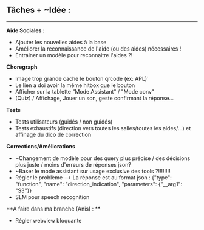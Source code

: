 ## Tâches + ~Idée :

----

**Aide Sociales :**
- Ajouter les nouvelles aides à la base
- Améliorer la reconnaissance de l'aide (ou des aides) nécessaires !
- Entrainer un modèle pour reconnaitre l'aides ?!

**Choregraph**
- Image trop grande cache le bouton qrcode (ex: APL)'
- Le lien a doi avoir la même hitbox que le bouton
- Afficher sur la tablette "Mode Assistant" / "Mode conv"
- (Quiz) / Affichage, Jouer un son, geste confirmant la réponse...

**Tests**
- Tests utilisateurs (guidés / non guidés)
- Tests exhaustifs (direction vers toutes les salles/toutes les aides/...) et affinage du dico de correction

**Corrections/Améliorations**
- ~Changement de modèle pour des query plus précise / des décisions plus juste / moins d'erreurs de réponses json?
- ~Baser le mode assistant sur usage exclusive des tools ?!!!!!!!!
- Régler le problème --> La réponse est au format json :  {"type": "function", "name": "direction_indication", "parameters": {"__arg1": "S3"}}
- SLM pour speech recognition

**A faire dans ma branche (Anis) : **
- Régler webview bloquante